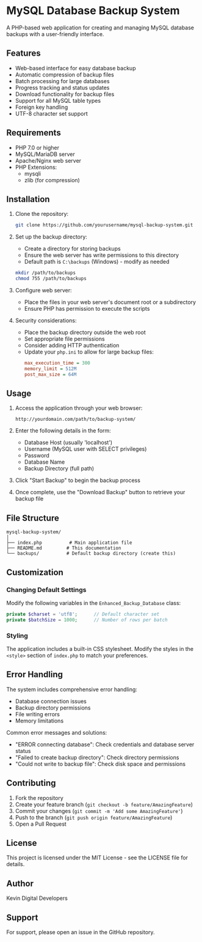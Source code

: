 # MySQL Database Backup System

A PHP-based web application for creating and managing MySQL database backups with a user-friendly interface.

## Features

- Web-based interface for easy database backup
- Automatic compression of backup files
- Batch processing for large databases
- Progress tracking and status updates
- Download functionality for backup files
- Support for all MySQL table types
- Foreign key handling
- UTF-8 character set support

## Requirements

- PHP 7.0 or higher
- MySQL/MariaDB server
- Apache/Nginx web server
- PHP Extensions:
  - mysqli
  - zlib (for compression)

## Installation

1. Clone the repository:
   ```bash
   git clone https://github.com/yourusername/mysql-backup-system.git
   ```

2. Set up the backup directory:
   - Create a directory for storing backups
   - Ensure the web server has write permissions to this directory
   - Default path is `C:\backups` (Windows) - modify as needed
   ```bash
   mkdir /path/to/backups
   chmod 755 /path/to/backups
   ```

3. Configure web server:
   - Place the files in your web server's document root or a subdirectory
   - Ensure PHP has permission to execute the scripts

4. Security considerations:
   - Place the backup directory outside the web root
   - Set appropriate file permissions
   - Consider adding HTTP authentication
   - Update your `php.ini` to allow for large backup files:
     ```ini
     max_execution_time = 300
     memory_limit = 512M
     post_max_size = 64M
     ```

## Usage

1. Access the application through your web browser:
   ```
   http://yourdomain.com/path/to/backup-system/
   ```

2. Enter the following details in the form:
   - Database Host (usually 'localhost')
   - Username (MySQL user with SELECT privileges)
   - Password
   - Database Name
   - Backup Directory (full path)

3. Click "Start Backup" to begin the backup process

4. Once complete, use the "Download Backup" button to retrieve your backup file

## File Structure

```
mysql-backup-system/
│
├── index.php          # Main application file
├── README.md         # This documentation
└── backups/          # Default backup directory (create this)
```

## Customization

### Changing Default Settings

Modify the following variables in the `Enhanced_Backup_Database` class:

```php
private $charset = 'utf8';      // Default character set
private $batchSize = 1000;      // Number of rows per batch
```

### Styling

The application includes a built-in CSS stylesheet. Modify the styles in the `<style>` section of `index.php` to match your preferences.

## Error Handling

The system includes comprehensive error handling:
- Database connection issues
- Backup directory permissions
- File writing errors
- Memory limitations

Common error messages and solutions:
- "ERROR connecting database": Check credentials and database server status
- "Failed to create backup directory": Check directory permissions
- "Could not write to backup file": Check disk space and permissions

## Contributing

1. Fork the repository
2. Create your feature branch (`git checkout -b feature/AmazingFeature`)
3. Commit your changes (`git commit -m 'Add some AmazingFeature'`)
4. Push to the branch (`git push origin feature/AmazingFeature`)
5. Open a Pull Request

## License

This project is licensed under the MIT License - see the LICENSE file for details.

## Author

Kevin Digital Developers

## Support

For support, please open an issue in the GitHub repository.
